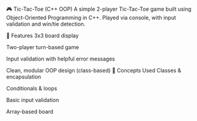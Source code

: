 🎮 Tic-Tac-Toe (C++ OOP)
A simple 2-player Tic-Tac-Toe game built using Object-Oriented Programming in C++. Played via console, with input validation and win/tie detection.

🚀 Features
3x3 board display

Two-player turn-based game

Input validation with helpful error messages

Clean, modular OOP design (class-based)
🧠 Concepts Used
Classes & encapsulation

Conditionals & loops

Basic input validation

Array-based board
